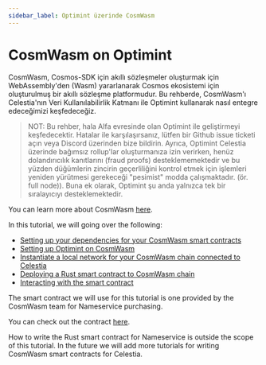 ```yaml
---
sidebar_label: Optimint üzerinde CosmWasm
---
```


# CosmWasm on Optimint

CosmWasm, Cosmos-SDK için akıllı sözleşmeler oluşturmak için WebAssembly'den (Wasm) yararlanarak Cosmos ekosistemi için oluşturulmuş bir akıllı sözleşme platformudur. Bu rehberde, CosmWasm'ı Celestia'nın Veri Kullanılabilirlik Katmanı ile Optimint kullanarak nasıl entegre edeceğimizi keşfedeceğiz.

> NOT: Bu rehber, hala Alfa evresinde olan Optimint ile geliştirmeyi keşfedecektir. Hatalar ile karşılaşırsanız, lütfen bir Github issue ticketi açın veya Discord üzerinden bize bildirin. Ayrıca, Optimint Celestia üzerinde bağımsız rollup'lar oluşturmanıza izin verirken,  henüz dolandırıcılık kanıtlarını (fraud proofs) desteklememektedir ve  bu yüzden düğümlerin zincirin geçerliliğini kontrol etmek için işlemleri yeniden yürütmesi gerekeceği "pesimist" modda çalışmaktadır. (ör. full node)). Buna ek olarak, Optimint şu anda yalnızca tek bir sıralayıcıyı desteklemektedir.

You can learn more about CosmWasm [here](https://docs.cosmwasm.com/docs/1.0/).

In this tutorial, we will going over the following:

* [Setting up your dependencies for your CosmWasm smart contracts](./cosmwasm-dependency.md)
* [Setting up Optimint on CosmWasm](./cosmwasm-dependency.md#wasmd-installation)
* [Instantiate a local network for your CosmWasm chain connected to Celestia](./cosmwasm-environment.md)
* [Deploying a Rust smart contract to CosmWasm chain](./cosmwasm-contract-deployment.md)
* [Interacting with the smart contract](./cosmwasm-contract-interaction.md)

The smart contract we will use for this tutorial is one provided by the CosmWasm team for Nameservice purchasing.

You can check out the contract [here](https://github.com/InterWasm/cw-contracts/tree/main/contracts/nameservice).

How to write the Rust smart contract for Nameservice is outside the scope of this tutorial. In the future we will add more tutorials for writing CosmWasm smart contracts for Celestia.
